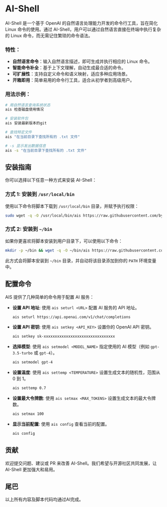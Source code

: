 # AI-Shell
AI-Shell 是一个基于 OpenAI 的自然语言处理能力开发的命令行工具，旨在简化 Linux 命令的使用。通过 AI-Shell，用户可以通过自然语言直接在终端中执行复杂的 Linux 命令，而无需记住繁琐的命令语法。

### 特性：
- **自然语言命令**：输入自然语言描述，即可生成并执行相应的 Linux 命令。
- **智能命令补全**：基于上下文理解，自动生成最合适的命令。
- **可扩展性**：支持自定义命令和语义映射，适应多种应用场景。
- **开箱即用**：简单易用的命令行工具，适合从初学者到高级用户。

### 用法示例：
```bash
# 用自然语言查询系统状态
ais 检查磁盘使用情况

# 安装软件包
ais 安装最新版本的git

# 查找特定文件
ais "在当前目录下查找所有的 .txt 文件"

# -s 显示发出数据信息
ais -s "在当前目录下查找所有的 .txt 文件"
```
## 安装指南

你可以选择以下任意一种方式来安装 AI-Shell：

### 方式 1: 安装到 `/usr/local/bin`

使用以下命令将脚本下载到 `/usr/local/bin` 目录，并赋予执行权限：

```bash
sudo wget -q -O /usr/local/bin/ais https://raw.githubusercontent.com/by123456by/AI-Shell/main/AI-Shell.sh && sudo chmod +x /usr/local/bin/ais
```

### 方式 2: 安装到 `~/bin`

如果你更喜欢将脚本安装到用户目录下，可以使用以下命令：

```bash
mkdir -p ~/bin && wget -q -O ~/bin/ais https://raw.githubusercontent.com/by123456by/AI-Shell/main/AI-Shell.sh && chmod +x ~/bin/ais && echo 'export PATH="$HOME/bin:$PATH"' >> ~/.bashrc && source ~/.bashrc
```

此方式会将脚本安装到 `~/bin` 目录，并自动将该目录添加到你的 `PATH` 环境变量中。

## 配置命令

AIS 提供了几种简单的命令用于配置 AI 服务：

- **设置 API 地址**: 使用 `ais seturl <URL>` 配置 AI 服务的 API 地址。
  ```bash
  ais seturl https://api.openai.com/v1/chat/completions
  ```

- **设置 API 密钥**: 使用 `ais setkey <API_KEY>` 设置你的 OpenAI API 密钥。
  ```bash
  ais setkey sk-xxxxxxxxxxxxxxxxxxxxxxxxxxxxxxxx
  ```

- **选择模型**: 使用 `ais setmodel <MODEL_NAME>` 指定使用的 AI 模型（例如 `gpt-3.5-turbo` 或 `gpt-4`）。
  ```bash
  ais setmodel gpt-4
  ```

- **设置温度**: 使用 `ais settemp <TEMPERATURE>` 设置生成文本的随机性，范围从 0 到 1。
  ```bash
  ais settemp 0.7
  ```

- **设置最大令牌数**: 使用 `ais setmax <MAX_TOKENS>` 设置生成文本的最大令牌数。
  ```bash
  ais setmax 100
  ```

- **显示当前配置**: 使用 `ais config` 查看当前的配置。
  ```bash
  ais config
  ```


## 贡献

欢迎提交问题、建议或 PR 来改善 AI-Shell。我们希望与开源社区共同发展，让 AI-Shell 更加强大和易用。

## 尾巴

以上所有内容及脚本代码均通过AI完成。
